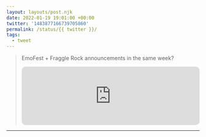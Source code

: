 ```yaml
---
layout: layouts/post.njk
date: 2022-01-19 19:01:00 +00:00
twitter: '1483877166739705860'
permalink: /status/{{ twitter }}/
tags: 
  - tweet
---
```


> EmoFest + Fraggle Rock announcements in the same week?
> 
> <iframe style="border-radius:10px" src="https://open.spotify.com/embed/track/14OChI2t3AXVls8mOrWSo4?utm_source=generator&theme=0" width="100%" height="152" frameBorder="0" allowfullscreen="" allow="autoplay; clipboard-write; encrypted-media; fullscreen; picture-in-picture" loading="lazy"></iframe>
> <!-- Allister Fraggle Rawk -->

---
